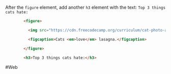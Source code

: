 After the `figure` element, add another `h3` element with the text:
``Top 3 things cats hate:``

```html
        <figure>

          <img src="https://cdn.freecodecamp.org/curriculum/cat-photo-app/lasagna.jpg" alt="A slice of lasagna on a plate.">

          <figcaption>Cats <em>love</em> lasagna.</figcaption>  

        </figure>

        <h3>Top 3 things cats hate:</h3>
```


#Web
